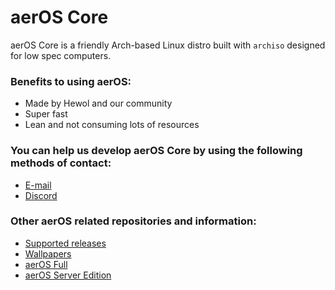 # aerOS Core
aerOS Core is a friendly Arch-based Linux distro built with `archiso` designed for low spec computers.

### Benefits to using aerOS:
- Made by Hewol and our community
- Super fast
- Lean and not consuming lots of resources


### You can help us develop aerOS Core by using the following methods of contact: 
- [E-mail](mailto:hewol@proton.me)
- [Discord](https://discord.gg/haTmcAtKCP)

### Other aerOS related repositories and information:
- [Supported releases](https://github.com/hewol/aerOS/blob/main/MAINTAIN.md)
- [Wallpapers](https://github.com/hewol/aeros-wallpapers)
- [aerOS Full](https://github.com/hewol/aerOS)
- [aerOS Server Edition](https://github.com/hewol/aerOS-se)


